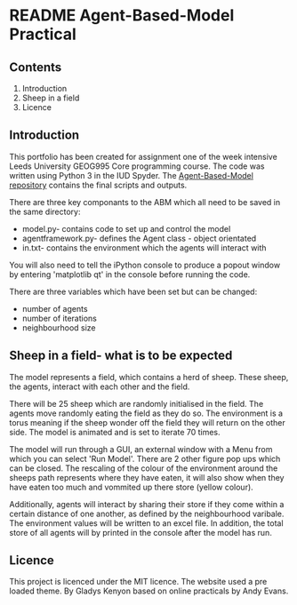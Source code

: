 # README Agent-Based-Model Practical

## Contents
1. Introduction
3. Sheep in a field
4. Licence

## Introduction
This portfolio has been created for assignment one of the week intensive Leeds University GEOG995 Core programming course. The code was written using Python 3 in the IUD Spyder. 
The [Agent-Based-Model repository](https://github.com/gladyskenyon/Agent-Based-Model) contains the final scripts and outputs. 

There are three key componants to the ABM which all need to be saved in the same directory:
* model.py- contains code to set up and control the model
* agentframework.py- defines the Agent class - object orientated
* in.txt- contains the environment which the agents will interact with    

You will also need to tell the iPython console to produce a popout window by entering 'matplotlib qt' in the console before running the code.

There are three variables which have been set but can be changed:
* number of agents
* number of iterations
* neighbourhood size

## Sheep in a field- what is to be expected
The model represents a field, which contains a herd of sheep.
These sheep, the agents, interact with each other and the field.

There will be 25 sheep which are randomly initialised in the field. The agents move randomly eating the field as they do so. The environment is a torus meaning if the sheep wonder off the field they will return on the other side. The model is animated and is set to iterate 70 times.

The model will  run through a GUI, an external window with a Menu from which you can select 'Run Model'. There are 2 other figure pop ups which can be closed.
The rescaling of the colour of the environment around the sheeps path represents where they have eaten, it will also show when they have eaten too much and vommited up there store (yellow colour).

Additionally, agents will interact by sharing their store if they come within a certain distance of one another, as defined by the neighbourhood varibale.  
The environment values will be written to an excel file. In addition, the total store of all agents will by printed in the console after the model has run.

## Licence 
This project is licenced under the MIT licence.
The website used a pre loaded theme.
By Gladys Kenyon based on online practicals by Andy Evans.
